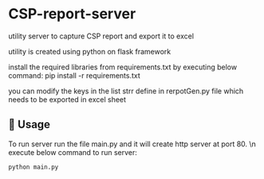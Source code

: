 # CSP-report-server
utility server to capture CSP report and export it to excel

utility is created using python on flask framework

install the required libraries from requirements.txt by executing below command:
pip install -r requirements.txt

you can modify the keys in the list strr define in rerpotGen.py file which needs to be exported in excel sheet

## 🚀 Usage

To run server run the file main.py and it will create http server at port 80. \n
execute below command to run server:

```sh
python main.py
```

